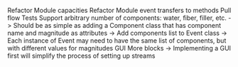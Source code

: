 Refactor Module capacities
Refactor Module event transfers to methods
Pull flow
Tests
Support arbitrary number of components: water, fiber, filler, etc.
-> Should be as simple as adding a Component class that has component name and magnitude as attributes
-> Add components list to Event class
-> Each instance of Event may need to have the same list of components, but with different values for magnitudes
GUI 
More blocks
-> Implementing a GUI first will simplify the process of setting up streams
